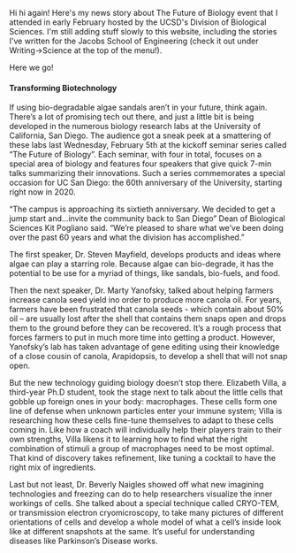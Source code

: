 Hi hi again! Here's my news story about The Future of Biology event that I attended in early February hosted by the UCSD's Division of Biological Sciences. I'm still adding stuff slowly to this website, including the stories I've written for the Jacobs School of Engineering (check it out under Writing->Science at the top of the menu!). 

Here we go! 


#### Transforming Biotechnology

If using bio-degradable algae sandals aren’t in your future, think again. There’s a lot of promising tech out there, and just a little bit is being developed in the numerous biology research labs at the University of California, San Diego. The audience got a sneak peek at a smattering of these labs last Wednesday, February 5th at the kickoff seminar series called “The Future of Biology”. Each seminar, with four in total, focuses on a special area of biology and features four speakers that give quick 7-min talks summarizing their innovations. Such a series commemorates a special occasion for UC San Diego: the 60th anniversary of the University, starting right now in 2020.

“The campus is approaching its sixtieth anniversary. We decided to get a jump start and…invite the community back to San Diego” Dean of Biological Sciences Kit Pogliano said. “We’re pleased to share what we’ve been doing over the past 60 years and what the division has accomplished.”

The first speaker, Dr. Steven Mayfield, develops products and ideas where algae can play a starring role. Because algae can bio-degrade, it has the potential to be use for a myriad of things, like sandals, bio-fuels, and food.

Then the next speaker, Dr. Marty Yanofsky, talked about helping farmers increase canola seed yield ino order to produce more canola oil. For years, farmers have been frustrated that canola seeds - which contain about 50% oil – are usually lost after the shell that contains them snaps open and drops them to the ground before they can be recovered. It’s a rough process that forces farmers to put in much more time into getting a product. However, Yanofsky’s lab has taken advantage of gene editing using their knowledge of a close cousin of canola, Arapidopsis, to develop a shell that will not snap open.

But the new technology guiding biology doesn’t stop there. Elizabeth Villa, a third-year Ph.D student, took the stage next to talk about the little cells that gobble up foreign ones in your body: macrophages. These cells form one line of defense when unknown particles enter your immune system; Villa is researching how these cells fine-tune themselves to adapt to these cells coming in. Like how a coach will individually help their players train to their own strengths, Villa likens it to learning how to find what the right combination of stimuli a group of macrophages need to be most optimal. That kind of discovery takes refinement, like tuning a cocktail to have the right mix of ingredients.

Last but not least, Dr. Beverly Naigles showed off what new imagining technologies and freezing can do to help researchers visualize the inner workings of cells. She talked about a special technique called CRYO-TEM, or transmission electron cryomicroscopy, to take many pictures of different orientations of cells and develop a whole model of what a cell’s inside look like at different snapshots at the same. It’s useful for understanding diseases like Parkinson’s Disease works.